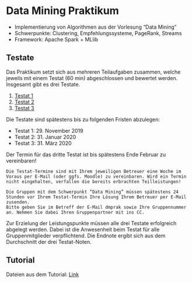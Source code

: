 # Data Mining Praktikum

- Implementierung von Algorithmen aus der Vorlesung “Data Mining”
- Schwerpunkte: Clustering, Empfehlungssysteme, PageRank, Streams
- Framework: Apache Spark + MLlib

## Testate

Das Praktikum setzt sich aus mehreren Teilaufgaben zusammen, welche jeweils mit einem Testat (60 min) abgeschlossen und bewertet werden. Insgesamt gibt es drei Testate.

1. [Testat 1](https://github.com/jakobschwerter/data-mining-praktikum/tree/master/src/main/java/main/java/testat01)
2. [Testat 2]()
3. [Testat 3]()

Die Testate sind spätestens bis zu folgenden Fristen abzulegen:

- Testat 1: 29. November 2019
- Testat 2: 31. Januar 2020
- Testat 3: 31. März 2020

Der Termin für das dritte Testat ist bis spätestens Ende Februar zu vereinbaren!

```
Die Testat-Termine sind mit Ihrem jeweiligen Betreuer eine Woche im Voraus per E-Mail (oder ggfs. Moodle) zu vereinbaren. Wird ein Termin nicht eingehalten, verfallen die bereits erbrachten Teilleistungen! 

Die Gruppen mit dem Schwerpunkt “Data Mining” müssen spätestens 24 Stunden vor Ihrem Testat-Termin Ihre Lösung Ihrem Betreuer per E-Mail zusenden. 
Bitte geben Sie im Betreff der E-Mail dmprak sowie Ihre Gruppennummer an. Nehmen Sie dabei Ihren Gruppenpartner mit ins CC.
```

Zur Erzielung der Leistungspunkte müssen alle drei Testate erfolgreich abgelegt werden. Dabei ist die Anwesenheit beim Testat für alle Gruppenmitglieder verpflichtend. Die Endnote ergibt sich aus dem Durchschnitt der drei Testat-Noten.


## Tutorial
Dateien aus dem Tutorial:
[Link](https://github.com/jakobschwerter/data-mining-praktikum//tree/master/src/main/java/main.java/tutorial)
